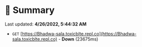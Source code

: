 # 📖 Summary
Last updated: **4/26/2022, 5:44:32 AM**

- `GET` [https://Bhadwa-sala.toxicblte.repl.co](https://Bhadwa-sala.toxicblte.repl.co) - **Down** (23675ms)
